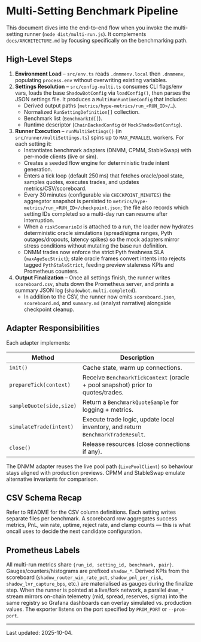 # Multi-Setting Benchmark Pipeline

This document dives into the end-to-end flow when you invoke the multi-setting runner (`node dist/multi-run.js`). It complements `docs/ARCHITECTURE.md` by focusing specifically on the benchmarking path.

## High-Level Steps

1. **Environment Load** – `src/env.ts` reads `.dnmmenv.local` then `.dnmmenv`, populating `process.env` without overwriting existing variables.
2. **Settings Resolution** – `src/config-multi.ts` consumes CLI flags/env vars, loads the base `ShadowBotConfig` via `loadConfig()`, then parses the JSON settings file. It produces a `MultiRunRuntimeConfig` that includes:
   - Derived output paths (`metrics/hype-metrics/run_<RUN_ID>/…`).
   - Normalized `RunSettingDefinition[]` collection.
   - Benchmark list (`BenchmarkId[]`).
   - Runtime descriptor (`ChainBackedConfig` or `MockShadowBotConfig`).
3. **Runner Execution** – `runMultiSettings()` (in `src/runner/multiSettings.ts`) spins up to `MAX_PARALLEL` workers. For each setting it:
   - Instantiates benchmark adapters (DNMM, CPMM, StableSwap) with per-mode clients (live or sim).
   - Creates a seeded flow engine for deterministic trade intent generation.
   - Enters a tick loop (default 250 ms) that fetches oracle/pool state, samples quotes, executes trades, and updates metrics/CSV/scoreboard.
   - Every 30 minutes (configurable via `CHECKPOINT_MINUTES`) the aggregator snapshot is persisted to `metrics/hype-metrics/run_<RUN_ID>/checkpoint.json`; the file also records which setting IDs completed so a multi-day run can resume after interruption.
   - When a `riskScenarioId` is attached to a run, the loader now hydrates deterministic oracle simulations (spread/sigma ranges, Pyth outages/dropouts, latency spikes) so the mock adapters mirror stress conditions without mutating the base run definition.
   - DNMM trades now enforce the strict Pyth freshness SLA (`maxAgeSecStrict`); stale oracle frames convert intents into rejects tagged `PythStaleStrict`, feeding preview staleness KPIs and Prometheus counters.
4. **Output Finalization** – Once all settings finish, the runner writes `scoreboard.csv`, shuts down the Prometheus server, and prints a summary JSON log (`shadowbot.multi.completed`).
   - In addition to the CSV, the runner now emits `scoreboard.json`, `scoreboard.md`, and `summary.md` (analyst narrative) alongside checkpoint cleanup.

## Adapter Responsibilities

Each adapter implements:

| Method | Description |
| --- | --- |
| `init()` | Cache state, warm up connections. |
| `prepareTick(context)` | Receive `BenchmarkTickContext` (oracle + pool snapshot) prior to quotes/trades. |
| `sampleQuote(side,size)` | Return a `BenchmarkQuoteSample` for logging + metrics. |
| `simulateTrade(intent)` | Execute trade logic, update local inventory, and return `BenchmarkTradeResult`. |
| `close()` | Release resources (close connections if any). |

The DNMM adapter reuses the live pool path (`LivePoolClient`) so behaviour stays aligned with production previews. CPMM and StableSwap emulate alternative invariants for comparison.

## CSV Schema Recap

Refer to README for the CSV column definitions. Each setting writes separate files per benchmark. A scoreboard row aggregates success metrics, PnL, win rate, uptime, reject rate, and clamp counts — this is what oncall uses to decide the next candidate configuration.

## Prometheus Labels

All multi-run metrics share `{run_id, setting_id, benchmark, pair}`. Gauges/counters/histograms are prefixed `shadow_*`. Derived KPIs from the scoreboard (`shadow_router_win_rate_pct`, `shadow_pnl_per_risk`, `shadow_lvr_capture_bps`, etc.) are materialised as gauges during the finalize step. When the runner is pointed at a live/fork network, a parallel `dnmm_*` stream mirrors on-chain telemetry (mid, spread, reserves, sigma) into the same registry so Grafana dashboards can overlay simulated vs. production values. The exporter listens on the port specified by `PROM_PORT` or `--prom-port`.

---

Last updated: 2025-10-04.

